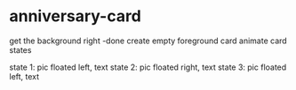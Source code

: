 # anniversary-card

get the background right -done
create empty foreground card
animate card states

state 1: pic floated left, text
state 2: pic floated right, text
state 3: pic floated left, text